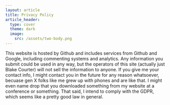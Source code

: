```yaml
---
layout: article
title: Privacy Policy
article_header:
  type: cover
  theme: dark
  image:
    src: /assets/two-body.png
---
```


This website is hosted by Github and includes services from Github and Google, including commenting systems and analytics.  Any information you submit could be used in any way, but the operators of this site (actually just Blake Courter) will not sell the information to anyone.  If you give me your contact info, I might contact you in the future for any reason whatsoever, becuase gen X folks like me grew up with phones and are like that.  I might even name drop that you downloaded something from my website at a conference or something.  That said, I intend to comply with the GDPR, which seems like a pretty good law in general.  